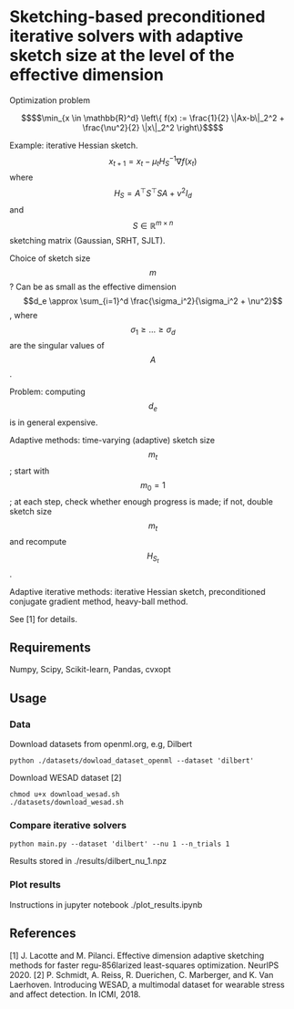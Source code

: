 # Sketching-based preconditioned iterative solvers with adaptive sketch size at the level of the effective dimension

Optimization problem
```math
$$\min_{x \in \mathbb{R}^d} \left\{ f(x) := \frac{1}{2} \|Ax-b\|_2^2 + \frac{\nu^2}{2} \|x\|_2^2 \right\}$$
```

Example: iterative Hessian sketch.
$$x_{t+1} = x_t - \mu_t H_S^{-1} \nabla f(x_t)$$
where $$H_S = A^\top S^\top S A + \nu^2 I_d$$ and $$S \in \mathbb{R}^{m \times n}$$ sketching matrix (Gaussian, SRHT, SJLT).

Choice of sketch size $$m$$? Can be as small as the effective dimension $$d_e \approx \sum_{i=1}^d \frac{\sigma_i^2}{\sigma_i^2 + \nu^2}$$, where $$\sigma_1 \geq \dots \geq \sigma_d$$ are the singular values of $$A$$.

Problem: computing $$d_e$$ is in general expensive.

Adaptive methods: time-varying (adaptive) sketch size $$m_t$$; start with $$m_0 = 1$$; at each step, check whether enough progress is made; if not, double sketch size $$m_t$$ and recompute $$H_{S_t}$$.

Adaptive iterative methods: iterative Hessian sketch, preconditioned conjugate gradient method, heavy-ball method.

See [1] for details.

## Requirements

Numpy, Scipy, Scikit-learn, Pandas, cvxopt

## Usage

### Data

Download datasets from openml.org, e.g, Dilbert
```
python ./datasets/dowload_dataset_openml --dataset 'dilbert'
```
Download WESAD dataset [2]
```
chmod u+x download_wesad.sh
./datasets/download_wesad.sh
```

### Compare iterative solvers
```
python main.py --dataset 'dilbert' --nu 1 --n_trials 1
```
Results stored in ./results/dilbert_nu_1.npz

### Plot results
Instructions in jupyter notebook ./plot_results.ipynb

## References
[1] J. Lacotte and M. Pilanci. Effective dimension adaptive sketching methods for faster regu-856larized least-squares optimization. NeurIPS 2020.
[2] P. Schmidt, A. Reiss, R. Duerichen, C. Marberger, and K. Van Laerhoven. Introducing WESAD, a multimodal dataset for wearable stress and affect detection. In ICMI, 2018.
